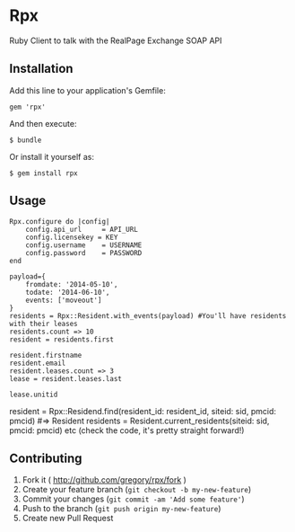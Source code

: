 # Rpx

Ruby Client to talk with the RealPage Exchange SOAP API

## Installation

Add this line to your application's Gemfile:

    gem 'rpx'

And then execute:

    $ bundle

Or install it yourself as:

    $ gem install rpx

## Usage

	Rpx.configure do |config|
		config.api_url     = API_URL
		config.licensekey = KEY
    	config.username    = USERNAME
      	config.password    = PASSWORD
	end

	payload={
		fromdate: '2014-05-10',
		todate: '2014-06-10',
		events: ['moveout']
	}
	residents = Rpx::Resident.with_events(payload) #You'll have residents with their leases
	residents.count => 10
	resident = residents.first

	resident.firstname
	resident.email
	resident.leases.count => 3
	lease = resident.leases.last

	lease.unitid

  resident = Rpx::Residend.find(resident_id: resident_id, siteid: sid, pmcid: pmcid) #=> Resident
  residents = Resident.current_residents(siteid: sid, pmcid: pmcid)
	etc (check the code, it's pretty straight forward!)

## Contributing

1. Fork it ( http://github.com/gregory/rpx/fork )
2. Create your feature branch (`git checkout -b my-new-feature`)
3. Commit your changes (`git commit -am 'Add some feature'`)
4. Push to the branch (`git push origin my-new-feature`)
5. Create new Pull Request
